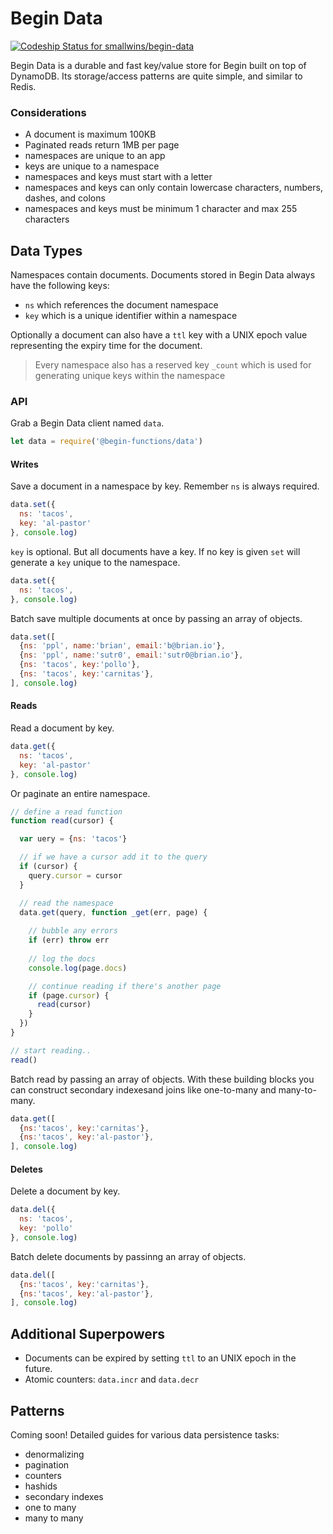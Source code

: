 # Begin Data

[ ![Codeship Status for smallwins/begin-data](https://app.codeship.com/projects/54207a80-9b6b-0136-cc78-3a6df96c6020/status?branch=master)](https://app.codeship.com/projects/305743)

Begin Data is a durable and fast key/value store for Begin built on top of DynamoDB. Its storage/access patterns are quite simple, and similar to Redis.


### Considerations

- A document is maximum 100KB
- Paginated reads return 1MB per page 
- namespaces are unique to an app
- keys are unique to a namespace
- namespaces and keys must start with a letter
- namespaces and keys can only contain lowercase characters, numbers, dashes, and colons
- namespaces and keys must be minimum 1 character and max 255 characters


## Data Types

Namespaces contain documents. Documents stored in Begin Data always have the following keys:

- `ns` which references the document namespace 
- `key` which is a unique identifier within a namespace

Optionally a document can also have a `ttl` key with a UNIX epoch value representing the expiry time for the document.

> Every namespace also has a reserved key `_count` which is used for generating unique keys within the namespace


### API

Grab a Begin Data client named `data`.

```javascript
let data = require('@begin-functions/data')
```


#### Writes

Save a document in a namespace by key. Remember `ns` is always required.

```javascript
data.set({
  ns: 'tacos', 
  key: 'al-pastor'
}, console.log)
```

`key` is optional. But all documents have a key. If no key is given `set` will generate a `key` unique to the namespace. 

```javascript
data.set({
  ns: 'tacos', 
}, console.log)
```

Batch save multiple documents at once by passing an array of objects.

```javascript
data.set([
  {ns: 'ppl', name:'brian', email:'b@brian.io'},
  {ns: 'ppl', name:'sutr0', email:'sutr0@brian.io'},
  {ns: 'tacos', key:'pollo'},
  {ns: 'tacos', key:'carnitas'},
], console.log)
```


#### Reads

Read a document by key.

```javascript
data.get({
  ns: 'tacos', 
  key: 'al-pastor'
}, console.log)
```

Or paginate an entire namespace.

```javascript
// define a read function
function read(cursor) {

  var uery = {ns: 'tacos'}

  // if we have a cursor add it to the query
  if (cursor) {
    query.cursor = cursor
  }

  // read the namespace
  data.get(query, function _get(err, page) {
    
    // bubble any errors
    if (err) throw err
    
    // log the docs
    console.log(page.docs)

    // continue reading if there's another page
    if (page.cursor) {
      read(cursor)
    }
  })
}

// start reading..
read()
```

Batch read by passing an array of objects. With these building blocks you can construct secondary indexesand joins like one-to-many and many-to-many.

```javascript
data.get([
  {ns:'tacos', key:'carnitas'},
  {ns:'tacos', key:'al-pastor'},
], console.log)
```


#### Deletes

Delete a document by key.

```javascript
data.del({
  ns: 'tacos', 
  key: 'pollo'
}, console.log)
```

Batch delete documents by passinng an array of objects.

```javascript
data.del([
  {ns:'tacos', key:'carnitas'},
  {ns:'tacos', key:'al-pastor'},
], console.log)

```


## Additional Superpowers

- Documents can be expired by setting `ttl` to an UNIX epoch in the future.
- Atomic counters: `data.incr` and `data.decr`


## Patterns

Coming soon! Detailed guides for various data persistence tasks:

- denormalizing
- pagination
- counters
- hashids
- secondary indexes
- one to many
- many to many
